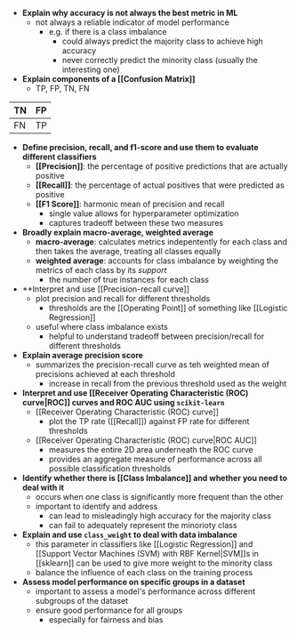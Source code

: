 - **Explain why accuracy is not always the best metric in ML**
	- not always a reliable indicator of model performance
		- e.g. if there is a class imbalance
			- could always predict the majority class to achieve high accuracy
			- never correctly predict the minority class (usually the interesting one)
- **Explain components of a [[Confusion Matrix]]**
	- TP, FP, TN, FN

| TN  | FP  |
| --- | --- |
| FN  | TP  |
- **Define precision, recall, and f1-score and use them to evaluate different classifiers**
	- **[[Precision]]**: the percentage of positive predictions that are actually positive
	- **[[Recall]]**: the percentage of actual positives that were predicted as positive
	- **[[F1 Score]]**: harmonic mean of precision and recall
		- single value allows for hyperparameter optimization
		- captures tradeoff between these two measures
- **Broadly explain macro-average, weighted average**
	- **macro-average**: calculates metrics indepentently for each class and then takes the average, treating all classes equally
	- **weighted average**: accounts for class imbalance by weighting the metrics of each class by its *support*
		- the number of true instances for each class
- **Interpret and use [[Precision-recall curve]]
	- plot precision and recall for different thresholds
		- thresholds are the [[Operating Point]] of something like [[Logistic Regression]]
	- useful where class imbalance exists
		- helpful to understand tradeoff between precision/recall for different thresholds
- **Explain average precision score**
	- summarizes the precision-recall curve as teh weighted mean of precisions achieved at each threshold
		- increase in recall from the previous threshold used as the weight
- **Interpret and use [[Receiver Operating Characteristic (ROC) curve|ROC]] curves and ROC AUC using `scikit-learn`**
	- [[Receiver Operating Characteristic (ROC) curve]] 
		- plot the TP rate ([[Recall]]) against FP rate for different thresholds
	- [[Receiver Operating Characteristic (ROC) curve|ROC AUC]]
		- measures the entire 2D area underneath the ROC curve
		- provides an aggregate measure of performance across all possible classification thresholds
- **Identify whether there is [[Class Imbalance]] and whether you need to deal with it**
	- occurs when one class is significantly more frequent than the other
	- important to identify and address
		- can lead to misleadingly high accuracy for the majority class
		- can fail to adequately represent the minorioty class
- **Explain and use `class_weight` to deal with data imbalance**
	- this parameter in classifiers like [[Logistic Regression]] and [[Support Vector Machines (SVM) with RBF Kernel|SVM]]s in [[sklearn]] can be used to give more weight to the minority class
	- balance the influence of each class on the training process
- **Assess model performance on specific groups in a dataset**
	- important to assess a model's performance across different subgroups of the dataset
	- ensure good performance for all groups
		- especially for fairness and bias